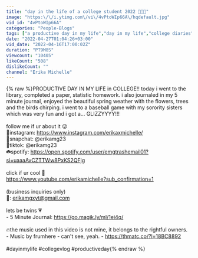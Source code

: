 ```yaml
---
title: "day in the life of a college student 2022 💌🧸🌸"
image: "https:\/\/i.ytimg.com\/vi\/4vPtoWIp66A\/hqdefault.jpg"
vid_id: "4vPtoWIp66A"
categories: "People-Blogs"
tags: ["a productive day in my life","day in my life","college diaries"]
date: "2022-04-27T01:04:26+03:00"
vid_date: "2022-04-16T17:00:02Z"
duration: "PT9M8S"
viewcount: "10405"
likeCount: "508"
dislikeCount: ""
channel: "Erika Michelle"
---
```

{% raw %}PRODUCTIVE DAY IN MY LIFE in COLLEGE!! today i went to the library, completed a paper, statistic homework. i also journaled in my 5 minute journal, enjoyed the beautiful spring weather with the flowers, trees and the birds chirping. i went to a baseball game with my sorority sisters which was very fun and i got a... GLIZZYYYY!!!<br /><br />follow me if ur about it 😜<br />🌷instagram: <a rel="nofollow" target="blank" href="https://www.instagram.com/erikaxmichelle/">https://www.instagram.com/erikaxmichelle/</a><br />🌼snapchat: @erikamg23<br />🦕tiktok: @erikamg23<br />☘️spotify: <a rel="nofollow" target="blank" href="https://open.spotify.com/user/emgtrashemail01?si=uaaaAvCZTTWw8PxKS2QFjg">https://open.spotify.com/user/emgtrashemail01?si=uaaaAvCZTTWw8PxKS2QFjg</a><br /><br />click if ur cool 🥶<br /><a rel="nofollow" target="blank" href="https://www.youtube.com/erikamichelle?sub_confirmation=1">https://www.youtube.com/erikamichelle?sub_confirmation=1</a><br /><br />(business inquiries only)<br />📧: erikamgxyt@gmail.com<br /><br />lets be twins 💗<br />- 5 Minute Journal: <a rel="nofollow" target="blank" href="https://go.magik.ly/ml/1ei4q/">https://go.magik.ly/ml/1ei4q/</a><br /><br />🔥the music used in this video is not mine, it belongs to the rightful owners.<br />- Music by frumhere - can't see, yeah. - <a rel="nofollow" target="blank" href="https://thmatc.co/?l=18BC8892">https://thmatc.co/?l=18BC8892</a><br /><br />#dayinmylife #collegevlog #productiveday{% endraw %}
